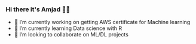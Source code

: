 ### Hi there it's Amjad 👩‍🦳

<!--
**AmjadAlsulami/amjadalsulami** is a ✨ _special_ ✨ repository because its `README.md` (this file) appears on your GitHub profile.
-->

- 🔭 I’m currently working on getting AWS certificate for Machine learning
- 🌱 I’m currently learning Data science with R
- 👯 I’m looking to collaborate on ML/DL projects


